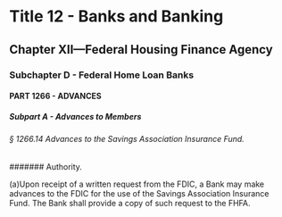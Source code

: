 
# Title 12 - Banks and Banking
## Chapter XII—Federal Housing Finance Agency
### Subchapter D - Federal Home Loan Banks
#### PART 1266 - ADVANCES
##### Subpart A - Advances to Members
###### § 1266.14 Advances to the Savings Association Insurance Fund.
####### Authority.

(a)Upon receipt of a written request from the FDIC, a Bank may make advances to the FDIC for the use of the Savings Association Insurance Fund. The Bank shall provide a copy of such request to the FHFA.

